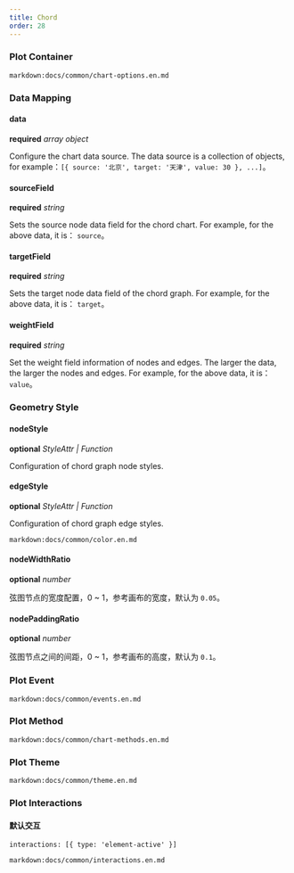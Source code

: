 ```yaml
---
title: Chord
order: 28
---
```


### Plot Container

`markdown:docs/common/chart-options.en.md`

### Data Mapping

#### data

<description>**required** _array object_</description>

Configure the chart data source. The data source is a collection of objects, for example：`[{ source: '北京', target: '天津', value: 30 }, ...]`。

#### sourceField

<description>**required** _string_</description>

Sets the source node data field for the chord chart. For example, for the above data, it is： `source`。

#### targetField

<description>**required** _string_</description>

Sets the target node data field of the chord graph. For example, for the above data, it is： `target`。

#### weightField

<description>**required** _string_</description>

Set the weight field information of nodes and edges. The larger the data, the larger the nodes and edges. For example, for the above data, it is： `value`。

### Geometry Style

#### nodeStyle

<description>**optional** _StyleAttr | Function_</description>

Configuration of chord graph node styles.

#### edgeStyle

<description>**optional** _StyleAttr | Function_</description>

Configuration of chord graph edge styles.

`markdown:docs/common/color.en.md`

#### nodeWidthRatio

<description>**optional** _number_</description>

弦图节点的宽度配置，0 ~ 1，参考画布的宽度，默认为 `0.05`。

#### nodePaddingRatio

<description>**optional** _number_</description>

弦图节点之间的间距，0 ~ 1，参考画布的高度，默认为 `0.1`。

### Plot Event

`markdown:docs/common/events.en.md`

### Plot Method

`markdown:docs/common/chart-methods.en.md`

### Plot Theme

`markdown:docs/common/theme.en.md`

### Plot Interactions

#### 默认交互

```plain
interactions: [{ type: 'element-active' }]
```

`markdown:docs/common/interactions.en.md`
